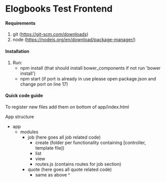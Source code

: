 # Elogbooks Test Frontend

#### Requirements
1. git (https://git-scm.com/downloads)
2. node (https://nodejs.org/en/download/package-manager/)

#### Installation
1. Run: 
    - npm install (that should install bower_components if not run 'bower install')
    - npm start (if port is already in use please open package.json and change port on line 17)

#### Quick code guide
To register new files add them on bottom of app/index.html

App structure
* app
    * modules
        * job (here goes all job related code)
            * create (folder per functionality containing [controller, template file])
            * list
            * view
            * routes.js (contains routes for job section)
        * quote (here goes all quote related code)
            * same as above ^
